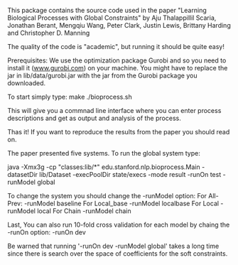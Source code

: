 This package contains the source code used in the paper
"Learning Biological Processes with Global Constraints" by
Aju Thalappillil Scaria, Jonathan Berant, Mengqiu Wang, Peter Clark, Justin Lewis, Brittany Harding and Christopher D. Manning

The quality of the code is "academic", but running it should be quite easy!

Prerequisites:
We use the optimization package Gurobi and so you need to install it (www.gurobi.com) on your machine.
You might have to replace the jar in lib/data/gurobi.jar with the jar from the Gurobi package you downloaded.

To start simply type:
    make
    ./bioprocess.sh

This will give you a commnad line interface where you can enter process descriptions and get as output
and analysis of the process.

Thas it! If you want to reproduce the results from the paper you should read on.

The paper presented five systems. To run the global system type:

java -Xmx3g -cp "classes:lib/*" edu.stanford.nlp.bioprocess.Main -datasetDir lib/Dataset -execPoolDir state/execs -mode result -runOn test -runModel global

To change the system you should change the -runModel option:
For All-Prev:
    -runModel baseline
For Local_base
    -runModel localbase
For Local
    -runModel local
For Chain
    -runModel chain

Last, You can also run 10-fold cross validation for each model by chaing the -runOn option:
    -runOn dev

Be warned that running '-runOn dev -runModel global' takes a long time since there is search over the space
of coefficients for the soft constraints. 












